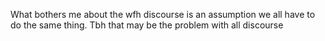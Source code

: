 What bothers me about the wfh discourse is an assumption we all have to do the same thing. Tbh that may be the problem with all discourse

